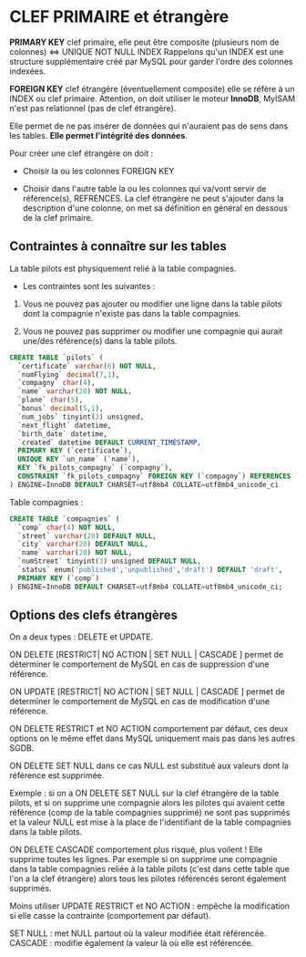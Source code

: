 # CLEF PRIMAIRE et étrangère

**PRIMARY KEY** clef primaire, elle peut être composite (plusieurs nom de colonnes) <=> UNIQUE NOT NULL INDEX
Rappelons qu'un INDEX est une structure supplémentaire créé par MySQL pour garder l'ordre des colonnes indexées.

**FOREIGN KEY** clef étrangère (éventuellement composite) elle se réfère à un INDEX ou clef primaire. Attention, on doit utiliser le moteur **InnoDB**, MyISAM n'est pas relationnel (pas de clef étrangère).

Elle permet de ne pas insérer de données qui n'auraient pas de sens dans les tables. **Elle permet l'intégrité des données**.

Pour créer une clef étrangère on doit :

- Choisir la ou les colonnes FOREIGN KEY

- Choisir dans l'autre table la ou les colonnes qui va/vont servir de référence(s), REFRENCES.
La clef étrangère ne peut s'ajouter dans la description d'une colonne, on met sa définition en général en dessous de la clef primaire.

## Contraintes à connaître sur les tables

La table pilots est physiquement relié à la table compagnies.

- Les contraintes sont les suivantes :

1. Vous ne pouvez pas ajouter ou modifier une ligne dans la table pilots dont la compagnie n'existe pas dans la table compagnies.

2. Vous ne pouvez pas supprimer ou modifier une compagnie qui aurait une/des référence(s) dans la table pilots.

```sql
CREATE TABLE `pilots` (
  `certificate` varchar(6) NOT NULL,
  `numFlying` decimal(7,1),
  `compagny` char(4),
  `name` varchar(20) NOT NULL,
  `plane` char(5),
  `bonus` decimal(5,1),
  `num_jobs` tinyint(3) unsigned,
  `next_flight` datetime,
  `birth_date` datetime,
  `created` datetime DEFAULT CURRENT_TIMESTAMP,
  PRIMARY KEY (`certificate`),
  UNIQUE KEY `un_name` (`name`),
  KEY `fk_pilots_compagny` (`compagny`),
  CONSTRAINT `fk_pilots_compagny` FOREIGN KEY (`compagny`) REFERENCES `compagnies` (`comp`)
) ENGINE=InnoDB DEFAULT CHARSET=utf8mb4 COLLATE=utf8mb4_unicode_ci
```

Table compagnies :

```sql
CREATE TABLE `compagnies` (
  `comp` char(4) NOT NULL,
  `street` varchar(20) DEFAULT NULL,
  `city` varchar(20) DEFAULT NULL,
  `name` varchar(20) NOT NULL,
  `numStreet` tinyint(3) unsigned DEFAULT NULL,
  `status` enum('published','unpublished','draft') DEFAULT 'draft',
  PRIMARY KEY (`comp`)
) ENGINE=InnoDB DEFAULT CHARSET=utf8mb4 COLLATE=utf8mb4_unicode_ci;
```

## Options des clefs étrangères

On a deux types : DELETE et UPDATE.

ON DELETE [RESTRICT| NO ACTION | SET NULL | CASCADE ] permet de déterminer le comportement de MySQL en cas de suppression d'une référence.

ON UPDATE [RESTRICT| NO ACTION | SET NULL | CASCADE ] permet de déterminer le comportement de MySQL en cas de modification d'une référence.

ON DELETE RESTRICT et NO ACTION comportement par défaut, ces deux options on le même effet dans MySQL uniquement mais pas dans les autres SGDB.

ON DELETE SET NULL dans ce cas NULL est substitué aux valeurs dont la référence est supprimée.

Exemple : si on a ON DELETE SET NULL sur la clef étrangère de la table pilots, et si on supprime une compagnie alors les pilotes qui avaient cette référence (comp de la table compagnies supprimé) ne sont pas supprimés et la valeur NULL est mise à la place de l'identifiant de la table compagnies dans la table pilots.

ON DELETE CASCADE comportement plus risqué, plus voilent ! Elle supprime toutes les lignes. Par exemple si on supprime une compagnie dans la table compagnies reliée à la table pilots (c'est dans cette table que l'on a la clef étrangère) alors tous les pilotes référencés seront également supprimés.

Moins utiliser
UPDATE RESTRICT et NO ACTION : empêche la modification si elle casse la contrainte (comportement par défaut).

SET NULL : met NULL partout où la valeur modifiée était référencée.
CASCADE : modifie également la valeur là où elle est référencée.
